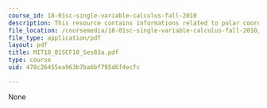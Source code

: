 ```yaml
---
course_id: 18-01sc-single-variable-calculus-fall-2010
description: This resource contains informations related to polar coordinates.
file_location: /coursemedia/18-01sc-single-variable-calculus-fall-2010/478c26455ea963b7ba6bf795d6f4ecfc_MIT18_01SCF10_Ses83a.pdf
file_type: application/pdf
layout: pdf
title: MIT18_01SCF10_Ses83a.pdf
type: course
uid: 478c26455ea963b7ba6bf795d6f4ecfc

---
```

None
